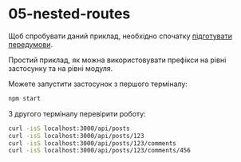 # 05-nested-routes

Щоб спробувати даний приклад, необхідно спочатку [підготувати передумови](./prerequisite).

Простий приклад, як можна використовувати префікси на рівні застосунку та на рівні модуля.

Можете запустити застосунок з першого терміналу:

```bash
npm start
```

З другого терміналу перевірити роботу:

```bash
curl -isS localhost:3000/api/posts
curl -isS localhost:3000/api/posts/123
curl -isS localhost:3000/api/posts/123/comments
curl -isS localhost:3000/api/posts/123/comments/456
```
